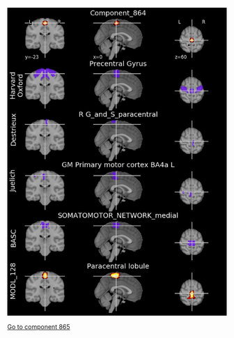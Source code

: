 


![864](preliminary/864.jpg "Component 864")

[Go to component 865](https://parietal-inria.github.io/MODL_atlas/1024/865 "Component 865")